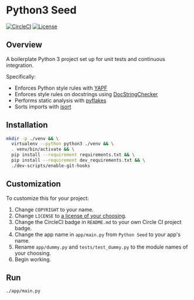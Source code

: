 # Python3 Seed

[![CircleCI](https://circleci.com/gh/mtlynch/python3_seed.svg?style=svg)](https://circleci.com/gh/mtlynch/python3_seed) [![License](http://img.shields.io/:license-mit-blue.svg?style=flat-square)](LICENSE)

## Overview

A boilerplate Python 3 project set up for unit tests and continuous integration.

Specifically:

* Enforces Python style rules with [YAPF](https://github.com/google/yapf)
* Enforces style rules on docstrings using [DocStringChecker](https://chromium.googlesource.com/chromiumos/chromite/+/master/cli/cros/lint.py)
* Performs static analysis with [pyflakes](https://github.com/megies/pyflakes)
* Sorts imports with [isort](https://github.com/timothycrosley/isort)

## Installation

```bash
mkdir -p ./venv && \
  virtualenv --python python3 ./venv && \
  . venv/bin/activate && \
  pip install --requirement requirements.txt && \
  pip install --requirement dev_requirements.txt && \
  ./dev-scripts/enable-git-hooks
```

## Customization

To customize this for your project:

1. Change `COPYRIGHT` to your name.
1. Change `LICENSE` to [a license of your choosing](https://choosealicense.com/).
1. Change the CircleCI badge in `README.md` to your own Circle CI project badge.
1. Change the app name in `app/main.py` from `Python Seed` to your app's name.
1. Rename `app/dummy.py` and `tests/test_dummy.py` to the module names of your choosing.
1. Begin working.

## Run

```bash
./app/main.py
```
